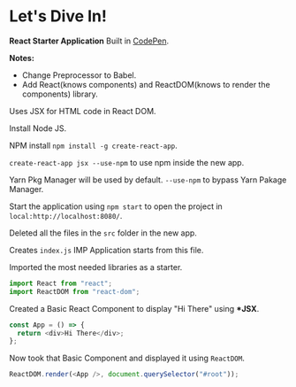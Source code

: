 # Let's Dive In!

**React Starter Application** Built in [CodePen](https://codepen.io/navinnavi19/full/gJzQJO).

**Notes:**

- Change Preprocessor to Babel.
- Add React(knows components) and ReactDOM(knows to render the components) library.

Uses JSX for HTML code in React DOM.

Install Node JS.

NPM install `npm install -g create-react-app`.

`create-react-app jsx --use-npm` to use npm inside the new app.

Yarn Pkg Manager will be used by default.
`--use-npm` to bypass Yarn Pakage Manager.

Start the application using `npm start` to open the project in `local:http://localhost:8080/`.

Deleted all the files in the `src` folder in the new app.

Creates `index.js` IMP Application starts from this file.

Imported the most needed libraries as a starter.

```js
import React from "react";
import ReactDOM from "react-dom";
```

Created a Basic React Component to display "Hi There" using **\*JSX**.

```js
const App = () => {
  return <div>Hi There</div>;
};
```

Now took that Basic Component and displayed it using `ReactDOM`.

```js
ReactDOM.render(<App />, document.querySelector("#root"));
```

